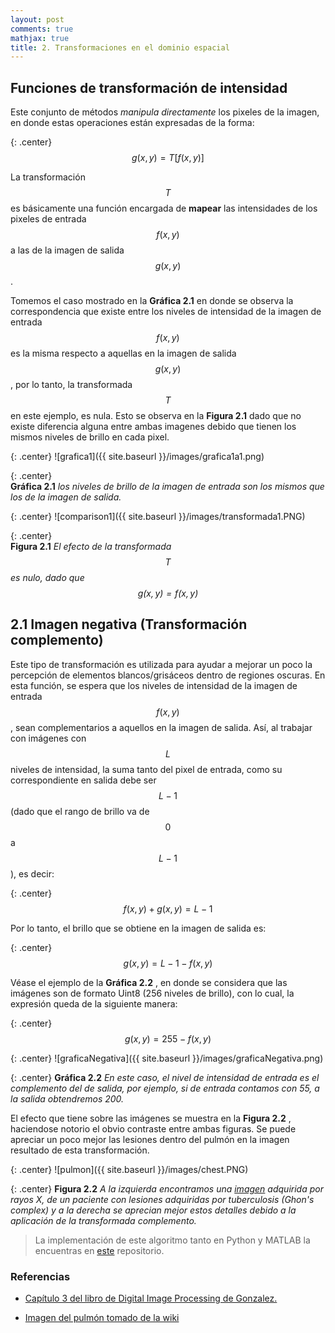 ```yaml
---
layout: post
comments: true
mathjax: true
title: 2. Transformaciones en el dominio espacial
---
```

## Funciones de transformación de intensidad

Este conjunto de métodos _manipula directamente_ los pixeles de la imagen, en donde estas operaciones están expresadas de la forma:

{: .center}
$$ g(x, y) = T[f(x, y)] $$

La transformación $$T$$ es básicamente una función encargada de __mapear__ las intensidades de los pixeles de entrada $$f(x, y)$$ a las de la imagen de salida $$g(x, y)$$.

Tomemos el caso mostrado en la __Gráfica 2.1__ en donde se observa la correspondencia que existe entre los niveles de intensidad de la imagen de entrada $$f(x, y)$$ es la misma respecto a aquellas en la imagen de salida $$g(x, y)$$, por lo tanto, la transformada $$T$$ en este ejemplo, es nula. Esto se observa en la __Figura 2.1__ dado que no existe diferencia alguna entre ambas imagenes debido que tienen los mismos niveles de brillo en cada pixel.

{: .center}
![grafica1]({{ site.baseurl }}/images/grafica1a1.png)

{: .center}  
__Gráfica 2.1__ _los niveles de brillo de la imagen de entrada son los mismos que los de la imagen de salida._

{: .center} 
![comparison1]({{ site.baseurl }}/images/transformada1.PNG)

{: .center}  
__Figura 2.1__ _El efecto de la transformada $$T$$ es nulo, dado que $$g(x, y) = f(x, y)$$_


## 2.1 Imagen negativa (Transformación complemento)

Este tipo de transformación es utilizada para ayudar a mejorar un poco la percepción de elementos blancos/grisáceos dentro de regiones oscuras. En esta función, se espera que los niveles de intensidad de la imagen de entrada $$f(x, y)$$, sean complementarios a aquellos en la imagen de salida. Así, al trabajar con imágenes con $$L$$ niveles de intensidad, la suma tanto del pixel de entrada, como su correspondiente en salida debe ser $$L-1$$ (dado que el rango de brillo va de $$0$$ a $$L-1$$), es decir:

{: .center}
$$f(x, y) + g(x, y) = L-1$$

Por lo tanto, el brillo que se obtiene en la imagen de salida es:

{: .center}
$$g(x, y) = L-1 - f(x, y)$$

Véase el ejemplo de la __Gráfica 2.2__ , en donde se considera que las imágenes son de formato Uint8 (256 niveles de brillo), con lo cual, la expresión queda de la siguiente manera:

{: .center}
$$g(x, y) = 255 - f(x, y)$$

{: .center} 
![graficaNegativa]({{ site.baseurl }}/images/graficaNegativa.png)

{: .center} 
__Gráfica 2.2__ _En este caso, el nivel de intensidad de entrada es el complemento del de salida, por ejemplo, si de entrada contamos con 55, a la salida obtendremos 200._

El efecto que tiene sobre las imágenes se muestra en la __Figura 2.2__ , haciendose notorio el obvio contraste entre ambas figuras. Se puede apreciar un poco mejor las lesiones dentro del pulmón en la imagen resultado de esta transformación.

{: .center} 
![pulmon]({{ site.baseurl }}/images/chest.PNG)

{: .center} 
__Figura 2.2__ _A la izquierda encontramos una [imagen](https://commons.wikimedia.org/wiki/File:Chest_x-ray_of_Ghon%27s_complex_of_active_tuberculosis.jpg#/media/File:Chest_x-ray_of_Ghon%27s_complex_of_active_tuberculosis.jpg) adquirida por rayos X, de un paciente con lesiones adquiridas por tuberculosis (Ghon's complex) y a la derecha se aprecian mejor estos detalles debido a la aplicación de la transformada complemento._

> La implementación de este algoritmo tanto en Python y MATLAB la encuentras en [este](https://github.com/BryanMed/Procesamiento-de-imagen/tree/master/2.1%20imagen%20negativa) repositorio.


### Referencias
+ [Capítulo 3 del libro de Digital Image Processing de Gonzalez.](https://www.amazon.com/Digital-Image-Processing-Rafael-Gonzalez/dp/0133356728)

+ [Imagen del pulmón tomado de la wiki](https://commons.wikimedia.org/wiki/File:Chest_x-ray_of_Ghon%27s_complex_of_active_tuberculosis.jpg#/media/File:Chest_x-ray_of_Ghon%27s_complex_of_active_tuberculosis.jpg)






